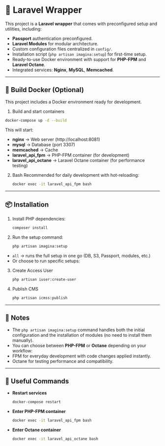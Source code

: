 # 🚀 Laravel Wrapper

This project is a **Laravel wrapper** that comes with preconfigured setup and utilities, including:

- **Passport** authentication preconfigured.
- **Laravel Modules** for modular architecture.
- Custom configuration files centralized in `config/`.
- Installation script (`php artisan imagina:setup`) for first-time setup.
- Ready-to-use Docker environment with support for **PHP-FPM** and **Laravel Octane**.
- Integrated services: **Nginx**, **MySQL**, **Memcached**.

---

## 🐳 Build Docker (Optional)

This project includes a Docker environment ready for development.

1. Build and start containers

```bash
docker-compose up -d --build
```

This will start:

- **nginx** → Web server (http://localhost:8081)
- **mysql** → Database (port 3307)
- **memcached** → Cache
- **laravel_api_fpm** → PHP-FPM container (for development)
- **laravel_api_octane** → Laravel Octane container (for performance testing)

2. Bash
   Recommended for daily development with hot-reloading:
   ```bash
   docker exec -it laravel_api_fpm bash
   ```
   
---

## 📦 Installation

1. Install PHP dependencies:
   ```bash
   composer install
   ```

2. Run the setup command:
   ```bash
   php artisan imagina:setup
   ```

- `all` → runs the full setup in one go (DB, S3, Passport, modules, etc.)
- Or choose to run specific setups:

3. Create Access User
   ```bash
   php artisan iuser:create-user
   ```

4. Publish CMS
   ```bash
   php artisan icmss:publish
   ```

---

## 📝 Notes

- The `php artisan imagina:setup` command handles both the initial configuration and the installation of modules (no
  need to install them manually).
- You can choose between **PHP-FPM** or **Octane** depending on your workflow:
- FPM for everyday development with code changes applied instantly.
- Octane for testing performance and compatibility.

---

## 📜 Useful Commands

- **Restart services**
  ```bash
  docker-compose restart
  ```
- **Enter PHP-FPM container**
  ```bash
  docker exec -it laravel_api_fpm bash
  ```
- **Enter Octane container**
  ```bash
  docker exec -it laravel_api_octane bash
  ```
